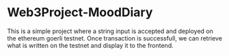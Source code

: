 # Web3Project-MoodDiary

This is a simple project where a string input is accepted and deployed on the ethereum goerli testnet. Once transaction is successfull, we can retrieve what is written on the testnet and display it to the frontend.
